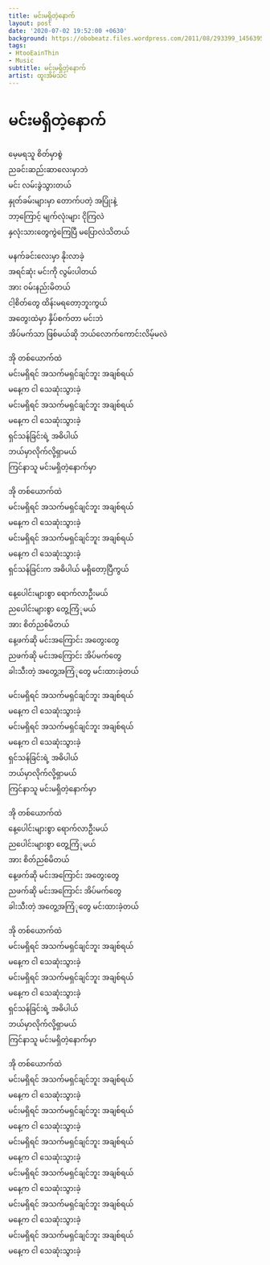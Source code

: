 ```yaml
---
title: မင်းမရှိတဲ့နောက်
layout: post
date: '2020-07-02 19:52:00 +0630'
background: https://obobeatz.files.wordpress.com/2011/08/293399_145639582187284_100002237283781_266322_7611634_n.jpg
tags:
- HtooEainThin
- Music
subtitle: မင်းမရှိတဲ့နောက်
artist: ထူးအိမ်သင်
---
```


# မင်းမရှိတဲ့နောက်

မေ့မရသူ စိတ်မှာစွဲ <br>
ညခင်းဆည်းဆာလေးမှာဘဲ <br>
မင်း လမ်းခွဲသွားတယ် <br>
နှုတ်ခမ်းများမှာ တောက်ပတဲ့ အပြုံးနဲ့ <br>
ဘာ့ကြောင့် မျက်လုံးများ ငိုကြလဲ <br>
နှလုံးသားတွေကွဲကြေပြီ မပြောလဲသိတယ် <br>
 <br>
မနက်ခင်းလေးမှာ နိုးလာခဲ့ <br>
အရင်ဆုံး မင်းကို လွမ်းပါတယ် <br>
အား ဝမ်းနည်းမိတယ် <br>
ငါ့စိတ်တွေ ထိန်းမရတော့ဘူးကွယ် <br>
အတွေးထဲမှာ နှိပ်စက်တာ မင်းဘဲ <br>
အိပ်မက်သာ ဖြစ်မယ်ဆို ဘယ်လောက်ကောင်းလိမ့်မလဲ <br>
 <br>
အို တစ်ယောက်ထဲ <br>
မင်းမရှိရင် အသက်မရှင်ချင်ဘူး အချစ်ရယ် <br>
မနေ့က ငါ သေဆုံးသွားခဲ့ <br>
မင်းမရှိရင် အသက်မရှင်ချင်ဘူး အချစ်ရယ် <br>
မနေ့က ငါ သေဆုံးသွားခဲ့ <br>
ရှင်သန်ခြင်းရဲ့ အဓိပါယ် <br>
ဘယ်မှာလိုက်လို့ရှာမယ် <br>
ကြင်နာသူ မင်းမရှိတဲ့နောက်မှာ <br>
 <br>
အို တစ်ယောက်ထဲ <br>
မင်းမရှိရင် အသက်မရှင်ချင်ဘူး အချစ်ရယ် <br>
မနေ့က ငါ သေဆုံးသွားခဲ့ <br>
မင်းမရှိရင် အသက်မရှင်ချင်ဘူး အချစ်ရယ် <br>
မနေ့က ငါ သေဆုံးသွားခဲ့ <br>
ရှင်သန်ခြင်းက အဓိပါယ် မရှိတော့ပြီကွယ် <br>
 <br>
နေ့ပေါင်းများစွာ ရောက်လာဦးမယ် <br>
ညပေါင်းများစွာ တွေ့ကြံုမယ် <br>
အား စိတ်ညစ်မိတယ် <br>
နေ့ဖက်ဆို မင်းအကြောင်း အတွေးတွေ <br>
ညဖက်ဆို မင်းအကြောင်း အိပ်မက်တွေ <br>
ခါးသီးတဲ့ အတွေ့အကြံုတွေ မင်းထားခဲ့တယ် <br>
 <br>
မင်းမရှိရင် အသက်မရှင်ချင်ဘူး အချစ်ရယ် <br>
မနေ့က ငါ သေဆုံးသွားခဲ့ <br>
မင်းမရှိရင် အသက်မရှင်ချင်ဘူး အချစ်ရယ် <br>
မနေ့က ငါ သေဆုံးသွားခဲ့ <br>
ရှင်သန်ခြင်းရဲ့ အဓိပါယ် <br>
ဘယ်မှာလိုက်လို့ရှာမယ် <br>
ကြင်နာသူ မင်းမရှိတဲ့နောက်မှာ <br>
 <br>
အို တစ်ယောက်ထဲ <br>
နေ့ပေါင်းများစွာ ရောက်လာဦးမယ် <br>
ညပေါင်းများစွာ တွေ့ကြံုမယ် <br>
အား စိတ်ညစ်မိတယ် <br>
နေ့ဖက်ဆို မင်းအကြောင်း အတွေးတွေ <br>
ညဖက်ဆို မင်းအကြောင်း အိပ်မက်တွေ <br>
ခါးသီးတဲ့ အတွေ့အကြံုတွေ မင်းထားခဲ့တယ် <br>
 <br>
အို တစ်ယောက်ထဲ <br>
မင်းမရှိရင် အသက်မရှင်ချင်ဘူး အချစ်ရယ် <br>
မနေ့က ငါ သေဆုံးသွားခဲ့ <br>
မင်းမရှိရင် အသက်မရှင်ချင်ဘူး အချစ်ရယ် <br>
မနေ့က ငါ သေဆုံးသွားခဲ့ <br>
ရှင်သန်ခြင်းရဲ့ အဓိပါယ် <br>
ဘယ်မှာလိုက်လို့ရှာမယ် <br>
ကြင်နာသူ မင်းမရှိတဲ့နောက်မှာ <br>
 <br>
အို တစ်ယောက်ထဲ <br>
မင်းမရှိရင် အသက်မရှင်ချင်ဘူး အချစ်ရယ် <br>
မနေ့က ငါ သေဆုံးသွားခဲ့ <br>
မင်းမရှိရင် အသက်မရှင်ချင်ဘူး အချစ်ရယ် <br>
မနေ့က ငါ သေဆုံးသွားခဲ့ <br>
မင်းမရှိရင် အသက်မရှင်ချင်ဘူး အချစ်ရယ် <br>
မနေ့က ငါ သေဆုံးသွားခဲ့ <br>
မင်းမရှိရင် အသက်မရှင်ချင်ဘူး အချစ်ရယ် <br>
မနေ့က ငါ သေဆုံးသွားခဲ့ <br>
မင်းမရှိရင် အသက်မရှင်ချင်ဘူး အချစ်ရယ် <br>
မနေ့က ငါ သေဆုံးသွားခဲ့ <br>
မင်းမရှိရင် အသက်မရှင်ချင်ဘူး အချစ်ရယ် <br>
မနေ့က ငါ သေဆုံးသွားခဲ့ <br>